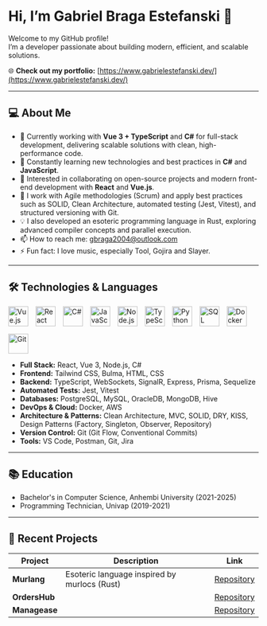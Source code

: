 
# Hi, I’m Gabriel Braga Estefanski 👋

Welcome to my GitHub profile!  
I’m a developer passionate about building modern, efficient, and scalable solutions.


🌐 **Check out my portfolio:** [https://www.gabrielestefanski.dev/](https://www.gabrielestefanski.dev/)

---

## 💻 About Me

- 🔭 Currently working with **Vue 3 + TypeScript** and **C#** for full-stack development, delivering scalable solutions with clean, high-performance code.
- 🌱 Constantly learning new technologies and best practices in **C#** and **JavaScript**.
- 👯 Interested in collaborating on open-source projects and modern front-end development with **React** and **Vue.js**.
- 🚀 I work with Agile methodologies (Scrum) and apply best practices such as SOLID, Clean Architecture, automated testing (Jest, Vitest), and structured versioning with Git.
- 💡 I also developed an esoteric programming language in Rust, exploring advanced compiler concepts and parallel execution.
- 📫 How to reach me: [gbraga2004@outlook.com](mailto:gbraga2004@outlook.com)
- ⚡ Fun fact: I love music, especially Tool, Gojira and Slayer.


---


## 🛠 Technologies & Languages

<div style="display: flex; gap: 15px; flex-wrap: wrap;">
  <img alt="Vue.js" height="40" src="https://cdn.jsdelivr.net/gh/devicons/devicon/icons/vuejs/vuejs-original.svg" />
  <img alt="React" height="40" src="https://cdn.jsdelivr.net/gh/devicons/devicon/icons/react/react-original.svg" />
  <img alt="C#" height="40" src="https://cdn.jsdelivr.net/gh/devicons/devicon/icons/csharp/csharp-original.svg" />
  <img alt="JavaScript" height="40" src="https://cdn.jsdelivr.net/gh/devicons/devicon/icons/javascript/javascript-original.svg" />
  <img alt="Node.js" height="40" src="https://cdn.jsdelivr.net/gh/devicons/devicon/icons/nodejs/nodejs-original.svg" />
  <img alt="TypeScript" height="40" src="https://cdn.jsdelivr.net/gh/devicons/devicon/icons/typescript/typescript-original.svg" />
  <img alt="Python" height="40" src="https://cdn.jsdelivr.net/gh/devicons/devicon/icons/python/python-original.svg" />
  <img alt="SQL" height="40" src="https://cdn.jsdelivr.net/gh/devicons/devicon/icons/postgresql/postgresql-original.svg" />   <img alt="Docker" height="40" src="https://cdn.jsdelivr.net/gh/devicons/devicon/icons/docker/docker-original.svg" />
  <img alt="Git" height="40" src="https://cdn.jsdelivr.net/gh/devicons/devicon/icons/git/git-original.svg" />
</div>


- **Full Stack:** React, Vue 3, Node.js, C# 
- **Frontend:** Tailwind CSS, Bulma, HTML, CSS 
- **Backend:** TypeScript, WebSockets, SignalR, Express, Prisma, Sequelize 
- **Automated Tests:** Jest, Vitest 
- **Databases:** PostgreSQL, MySQL, OracleDB, MongoDB, Hive 
- **DevOps & Cloud:** Docker, AWS 
- **Architecture & Patterns:** Clean Architecture, MVC, SOLID, DRY, KISS, Design Patterns (Factory, Singleton, Observer, Repository) 
- **Version Control:** Git (Git Flow, Conventional Commits) 
- **Tools:** VS Code, Postman, Git, Jira 


---

## 📚 Education

* Bachelor's in Computer Science, Anhembi University (2021-2025) 
* Programming Technician, Univap (2019-2021) 

---

## 🚀 Recent Projects

| Project               | Description                                         | Link                                             |
|-----------------------|---------------------------------------------------|--------------------------------------------------|
| **Murlang**           | Esoteric language inspired by murlocs (Rust) | [Repository](https://github.com/GabrielEstefanski/murlang) |
| **OrdersHub**         |                                                    | [Repository](https://github.com/GabrielEstefanski/orders-hub) |
| **Managease**         |                                                    | [Repository](https://github.com/GabrielEstefanski/Managease) |
